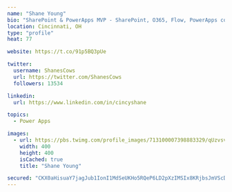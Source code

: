 ```yaml
---
name: "Shane Young"
bio: "SharePoint & PowerApps MVP - SharePoint, O365, Flow, PowerApps consulting? @PowerApps911 | Pure Snark? You found it."
location: Cincinnati, OH
type: "profile"
heat: 77

website: https://t.co/91p5BQ3pUe

twitter:
  username: ShanesCows
  url: https://twitter.com/ShanesCows
  followers: 13534

linkedin:
  url: https://www.linkedin.com/in/cincyshane

topics:
  - Power Apps

images:
  - url: https://pbs.twimg.com/profile_images/713100007398883329/qUzvsvQ3_400x400.jpg
    width: 400
    height: 400
    isCached: true
    title: "Shane Young"

secured: "CKX0aHisuaY7jagJub1IonI1MdSeUKHo5RQeP6LD2pXzIMSIx8KRjbsJmVScDySWZTQM9wAopXBybW2NafbXsqA1yqewF/RB3Xbl7JG7U15gAxHEPfApVUue5cj6K0F/emvT2iYyvaI/xbLvAb6NvFWizM4HrGV5HplSe6gvmpkriDEGNaPC8C5xN+e/6RPYMu0jzt1DownRHARUdru7qbWdsIM4C+0yV2gu3I+yMy1Er5GMNY9i0jE26KNw5vxg8XTbhYYnnM+OK2Ky7GgsJ6l0uqUtiVsp4Yrl6zGyjJsVm6PeL5OH5REC0XZQg7EyGaNkuwPJ1SsqhZdC3+xPVg8c/mZxqPxV/IEPejtQLwv3Z7lYyhyEfB4h6cDf6dshaHW5L881HJhIAoadQA/cZcD4IaQT31iDhdf13kKTgRE=;UcAxvRsTlUOjTvHMGTSxGA=="
---
```


